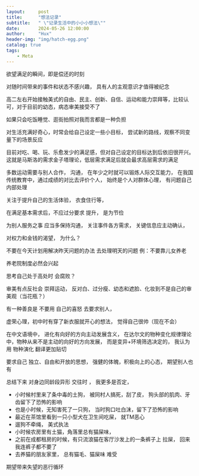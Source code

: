 ```yaml
---
layout:     post
title:      "想法记录"
subtitle:   " \"记录生活中的小小小想法\""
date:       2024-05-26 12:00:00
author:     "Hux"
header-img: "img/hatch-egg.png"
catalog: true
tags:
    - Meta
---
```



欲望满足的瞬间，即是偿还的时刻

对随时间带来的事件和状态不感兴趣， 具有人的主观意识才值得被纪念

高二左右开始接触美式的自由、民主、创新、自信、运动和能力崇拜等，比较认可，对于目前的幼态，病态审美接受不了

如果只会吃饭睡觉、逛街拍照对我而言都是一种负担

对生活充满好奇心，时常会给自己设定一些小目标， 尝试新的路线，观察不同变量下的场景反应

目前对吃、喝、玩、乐愈发少的满足感，但对自己设定的目标达到后依旧很开兴。这就是马斯洛的需求金子塔理论，低层需求满足后就会最求高层需求的满足


多数运动需要与别人合作， 沟通， 在年少之时就可以锻炼人际交互能力，  在我国传统教育中，通过成绩的对比去评价个人， 始终是个人对群体心理， 有问题自己内部处理

关注于提升自己的生活体验， 衣食住行等，

在满足基本需求后，不应过分要求 提升， 是为节俭

为别人服务之事 应当多保持沟通， 关注事件各方需求， 关键信息应主动确认，

对权力和金钱的渴望， 为什么？ 

不要在今天计划用解决昨天问题的办法 去处理明天的问题
例：不要靠儿女养老

养老院制度必然会兴起

思考自己处于高处时 会腐败？  

审美有点反社会
崇拜运动， 反对白、过分瘦、幼态和遮脸、化妆到不是自己的审美观（当花瓶？）

有一种善良是 不要用 自己的喜怒 去要求别人，

虚荣心理，初中时有穿了新衣服就开心的想法， 觉得自己很帅（现在不会）


在中文语境中， 进化有向好的方向主动发展含义， 在达尔文的物种变化规律理论中，物种从来不是主动的向好的方向发展， 而是变异+环境筛选决定的， 我认为用 物种演化 翻译更加贴切

要求自己 独立、自由和开放的思想， 强健的体魄，积极向上的心态， 期望别人也有

总结下来 对身边同龄段异形 交往时 ， 我更多是否定， 


* 小时候村里来了条中毒的土狗， 被同村人搞死，刮了皮， 狗头部的肌肉、牙齿留下了恐怖的影响
* 也是小时候，无知害死了一只狗， 当时狗口吐白沫，留下了恐怖的影响
* 最近在茶馆里看到一只小型犬在卫生间吃屎， 就TM恶心
* 遛狗不牵绳，  美式执法
* 小时候农房里有土猫，角落里总有猫屎味，
* 之前在成都租房的时候，有只流浪猫在客厅沙发上的一条裤子上 拉屎， 回来我连裤子都不要了
* 去养猫的朋友家里， 总有猫毛、猫屎味  难受

期望带来失望的恶行循环